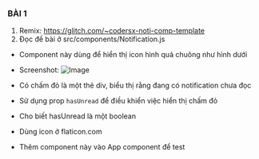 ### BÀI 1 
1) Remix: https://glitch.com/~codersx-noti-comp-template
2) Đọc đề bài ở src/components/Notification.js

- Component này dùng để hiển thị icon hình quả chuông như hình dưới
- Screenshot:
![Image](https://cdn.glitch.com/6ecf0067-b2e5-4d35-b27d-e91d326d2da4%2FPasted_Image_4_20_20__8_35_PM.png?v=1587382516834)

- Có chấm đỏ là một thẻ div, biểu thị rằng đang có notification chưa đọc
- Sử dụng prop `hasUnread` để điều khiển việc hiển thị chấm đỏ
- Cho biết hasUnread là một boolean
- Dùng icon ở flaticon.com
- Thêm component này vào App component để test

